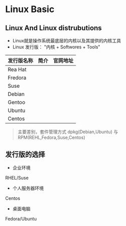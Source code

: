 Linux Basic
==========

## Linux And Linux distrubutions

* Linux就是操作系统最底层的内核以及其提供的内核工具
* Linux 发行版： "内核 + Softwores + Tools"



| 发行版名称 | 简介 | 官网地址 |
|----------|------|--------|
|Rea Hat|||
|Fredora|||
|Suse|||
|Debian|||
|Gentoo|||
|Ubuntu|||
|Centos|||

> 主要差别，套件管理方式 dpkg(Debian,Ubuntu) 与RPM(REHL,Fedora,Suse,Centos)

## 发行版的选择

* 企业环境

RHEL/Suse

* 个人服务器环境

Centos

* 桌面电脑

Fedora/Ubuntu


